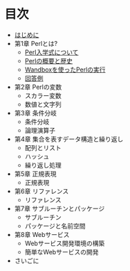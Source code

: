 # 目次

- [はじめに](docs/introduction.md)
- 第1章 Perlとは?
    - [Perl入学式について](docs/chapter1/perl-entrance.md)
    - [Perlの概要と歴史](docs/chapter1/overview.md)
    - [Wandboxを使ったPerlの実行](docs/chapter1/wandbox.md)
    - [回答例](docs/chapter1/sample.md)
- 第2章 Perlの変数
    - スカラー変数
    - 数値と文字列
- 第3章 条件分岐
    - 条件分岐
    - 論理演算子
- 第4章 集合を表すデータ構造と繰り返し
    - 配列とリスト
    - ハッシュ
    - 繰り返し処理
- 第5章 正規表現
    - 正規表現
- 第6章 リファレンス
    - リファレンス
- 第7章 サブルーチンとパッケージ
    - サブルーチン
    - パッケージと名前空間
- 第8章 Webサービス
    - Webサービス開発環境の構築
    - 簡単なWebサービスの開発
- さいごに
